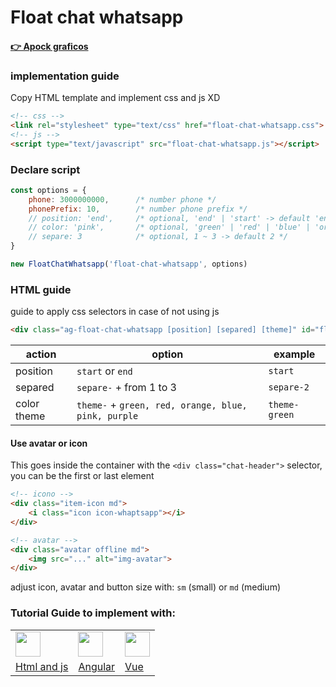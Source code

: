 # Float chat whatsapp
#### [👉 Apock graficos](https://www.youtube.com/ApockGraficos "Canal Youtube")

### implementation guide
Copy HTML template and implement css and js XD

```html
<!-- css -->
<link rel="stylesheet" type="text/css" href="float-chat-whatsapp.css">
<!-- js -->
<script type="text/javascript" src="float-chat-whatsapp.js"></script>
```

### Declare script

```js
const options = {
    phone: 3000000000,      /* number phone */
    phonePrefix: 10,        /* number phone prefix */
    // position: 'end',     /* optional, 'end' | 'start' -> default 'end' */
    // color: 'pink',       /* optional, 'green' | 'red' | 'blue' | 'orange' | 'pink' | 'purple' -> default 'green' */
    // separe: 3            /* optional, 1 ~ 3 -> default 2 */
}

new FloatChatWhatsapp('float-chat-whatsapp', options)
```

### HTML guide
guide to apply css selectors in case of not using js

```html
<div class="ag-float-chat-whatsapp [position] [separed] [theme]" id="float-chat-whatsapp">
```

| action      | option                                              | example       |
| ----------- | --------------------------------------------------- | ------------- |
| position    | `start` or `end`                                    | `start`       |
| separed     | `separe-` + from 1 to 3                             | `separe-2`    |
| color theme | `theme-` + `green, red, orange, blue, pink, purple` | `theme-green` |


#### Use avatar or icon
This goes inside the container with the `<div class="chat-header">` selector, you can be the first or last element

```html
<!-- icono -->
<div class="item-icon md">
    <i class="icon icon-whaptsapp"></i>
</div>

<!-- avatar -->
<div class="avatar offline md">
    <img src="..." alt="img-avatar">
</div>
```

adjust icon, avatar and button size with:
`sm` (small) or `md` (medium)

### Tutorial Guide to implement with:

<table>
    <tr>
        <td><img width="40" src="https://cdn.jsdelivr.net/gh/devicons/devicon/icons/javascript/javascript-original.svg" /></td>
        <td><img width="40" src="https://cdn.jsdelivr.net/gh/devicons/devicon/icons/angularjs/angularjs-original.svg" /></td>
        <td><img width="40" src="https://cdn.jsdelivr.net/gh/devicons/devicon/icons/vuejs/vuejs-original.svg" /></td>
    </tr>
    <tr>
        <td><a href="https://www.youtube.com/ApockGraficos">Html and js</a></td>
        <td><a href="https://www.youtube.com/ApockGraficos">Angular</a></td>
        <td><a href="https://www.youtube.com/ApockGraficos">Vue</a></td>
    </tr>
</table>

